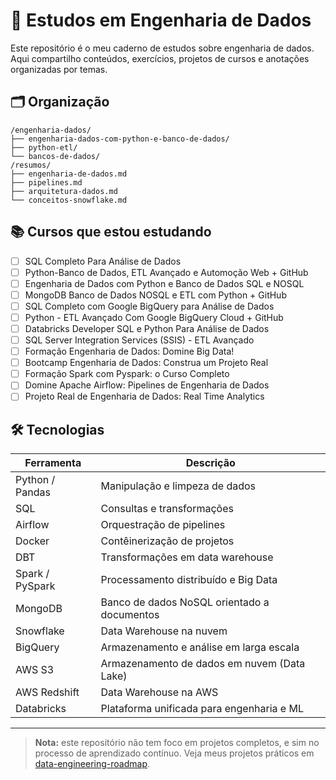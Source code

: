 # 🧠 Estudos em Engenharia de Dados

Este repositório é o meu caderno de estudos sobre engenharia de dados. Aqui compartilho conteúdos, exercícios, projetos de cursos e anotações organizadas por temas.

## 🗂️ Organização

```
/engenharia-dados/
├── engenharia-dados-com-python-e-banco-de-dados/
├── python-etl/
└── bancos-de-dados/
/resumos/
├── engenharia-de-dados.md
├── pipelines.md
├── arquitetura-dados.md
└── conceitos-snowflake.md
```

## 📚 Cursos que estou estudando

- [ ] SQL Completo Para Análise de Dados
- [ ] Python-Banco de Dados, ETL Avançado e Automoção Web + GitHub
- [ ] Engenharia de Dados com Python e Banco de Dados SQL e NOSQL
- [ ] MongoDB Banco de Dados NOSQL e ETL com Python + GitHub
- [ ] SQL Completo com Google BigQuery para Análise de Dados
- [ ] Python - ETL Avançado Com Google BigQuery Cloud + GitHub
- [ ] Databricks Developer SQL e Python Para Análise de Dados
- [ ] SQL Server Integration Services (SSIS) - ETL Avançado
- [ ] Formação Engenharia de Dados: Domine Big Data!
- [ ] Bootcamp Engenharia de Dados: Construa um Projeto Real
- [ ] Formação Spark com Pyspark: o Curso Completo
- [ ] Domine Apache Airflow: Pipelines de Engenharia de Dados
- [ ] Projeto Real de Engenharia de Dados: Real Time Analytics

## 🛠️ Tecnologias

| Ferramenta         | Descrição                                  |
|--------------------|--------------------------------------------|
| Python / Pandas    | Manipulação e limpeza de dados             |
| SQL                | Consultas e transformações                 |
| Airflow            | Orquestração de pipelines                  |
| Docker             | Contêinerização de projetos                |
| DBT                | Transformações em data warehouse           |
| Spark / PySpark    | Processamento distribuído e Big Data       |
| MongoDB            | Banco de dados NoSQL orientado a documentos|
| Snowflake          | Data Warehouse na nuvem                    |
| BigQuery           | Armazenamento e análise em larga escala    |
| AWS S3             | Armazenamento de dados em nuvem (Data Lake)|
| AWS Redshift       | Data Warehouse na AWS                      |
| Databricks         | Plataforma unificada para engenharia e ML  |

---

> **Nota:** este repositório não tem foco em projetos completos, e sim no processo de aprendizado contínuo. Veja meus projetos práticos em [data-engineering-roadmap](https://github.com/seuusuario/data-engineering-roadmap).
